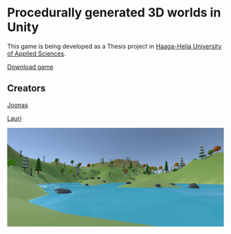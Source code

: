 # Procedurally generated 3D worlds in Unity
This game is being developed as a Thesis project in [Haaga-Helia University of Applied Sciences](https://www.haaga-helia.fi/en).

[Download game](https://joonasrom.itch.io/proceduralworlds)

## Creators
[Joonas](https://github.com/joonasrom)

[Lauri](https://github.com/l1l1l1l1l)



![ProceduralWorldsCover](/Assets/Menu.png)
